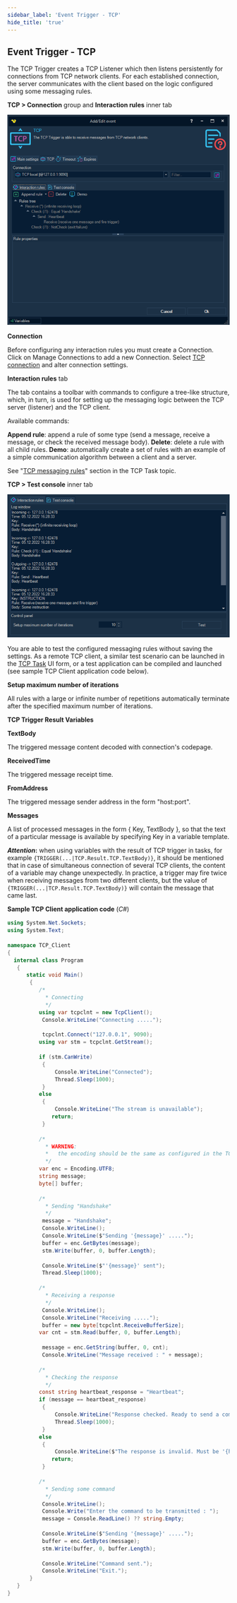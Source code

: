 ```yaml
---
sidebar_label: 'Event Trigger - TCP'
hide_title: 'true'
---
```


## Event Trigger - TCP

The TCP Trigger creates a TCP Listener which then listens persistently for connections from TCP network clients. For each established connection, the server communicates with the client based on the logic configured using some messaging rules.
 
**TCP > Connection** group and **Interaction rules** inner tab

![](../../../static/img/triggereventtcpinteractionrules.png)

**Connection**

Before configuring any interaction rules you must create a Connection. Click on Manage Connections to add a new Connection. Select [TCP connection](tcpconnection) and alter connection settings.
 
**Interaction rules** tab

The tab contains a toolbar with commands to configure a tree-like structure, which, in turn, is used for setting up the messaging logic between the TCP server (listener) and the TCP client.
 
Available commands:

**Append rule**: append a rule of some type (send a message, receive a message, or check the received message body).
**Delete**: delete a rule with all child rules.
**Demo**: automatically create a set of rules with an example of a simple communication algorithm between a client and a server.
 
See "[TCP messaging rules](tcpmessagingrules)" section in the TCP Task topic.
 
**TCP > Test console** inner tab

![](../../../static/img/triggereventtcptestconsole.png)

You are able to test the configured messaging rules without saving the settings.
As a remote TCP client, a similar test scenario can be launched in the [TCP Task](tcptask) UI form, or a test application can be compiled and launched (see sample TCP Client application code below).
 
**Setup maximum number of iterations**

All rules with a large or infinite number of repetitions automatically terminate after the specified maximum number of iterations.
 
**TCP Trigger Result Variables**
 
**TextBody**

The triggered message content decoded with connection's codepage.
 
**ReceivedTime**

The triggered message receipt time.
 
**FromAddress**

The triggered message sender address in the form "host:port".
 
**Messages**

A list of processed messages in the form { Key, TextBody }, so that the text of a particular message is available by specifying Key in a variable template.
 
**_Attention_:** when using variables with the result of TCP trigger in tasks, for example ```{TRIGGER(...|TCP.Result.TCP.TextBody)}```, it should be mentioned that in case of simultaneous connection of several TCP clients, the content of a variable may change unexpectedly. In practice, a trigger may fire twice when receiving messages from two different clients, but the value of ```{TRIGGER(...|TCP.Result.TCP.TextBody)}``` will contain the message that came last.
 
**Sample TCP Client application code** (_C#_)

```c#
using System.Net.Sockets;
using System.Text;
 
namespace TCP_Client
{
  internal class Program
   {
      static void Main()
       {
          /*
            * Connecting
            */
          using var tcpclnt = new TcpClient();
           Console.WriteLine("Connecting .....");
 
           tcpclnt.Connect("127.0.0.1", 9090);
          using var stm = tcpclnt.GetStream();
 
          if (stm.CanWrite)
           {
               Console.WriteLine("Connected");
               Thread.Sleep(1000);
           }
          else
           {
               Console.WriteLine("The stream is unavailable");
              return;
           }
           
          /*
            * WARNING:
            *   the encoding should be the same as configured in the TCP Connection / Common settings / Code page
            */
          var enc = Encoding.UTF8;
          string message;
          byte[] buffer;
 
          /*
            * Sending "Handshake"
            */
           message = "Handshake";
           Console.WriteLine();
           Console.WriteLine($"Sending '{message}' .....");
           buffer = enc.GetBytes(message);
           stm.Write(buffer, 0, buffer.Length);
 
           Console.WriteLine($"'{message}' sent");
           Thread.Sleep(1000);
 
          /*
            * Receiving a response
            */
           Console.WriteLine();
           Console.WriteLine("Receiving .....");
           buffer = new byte[tcpclnt.ReceiveBufferSize];
          var cnt = stm.Read(buffer, 0, buffer.Length);
 
           message = enc.GetString(buffer, 0, cnt);
           Console.WriteLine("Message received : " + message);
 
          /*
            * Checking the response
            */
          const string heartbeat_response = "Heartbeat";
          if (message == heartbeat_response)
           {
               Console.WriteLine("Response checked. Ready to send a command");
               Thread.Sleep(1000);
           }
          else
           {
               Console.WriteLine($"The response is invalid. Must be '{heartbeat_response}'");
              return;
           }
 
          /*
            * Sending some command
            */
           Console.WriteLine();
           Console.Write("Enter the command to be transmitted : ");
           message = Console.ReadLine() ?? string.Empty;
 
           Console.WriteLine($"Sending '{message}' .....");
           buffer = enc.GetBytes(message);
           stm.Write(buffer, 0, buffer.Length);
 
           Console.WriteLine("Command sent.");
           Console.WriteLine("Exit.");
       }
   }
}
```